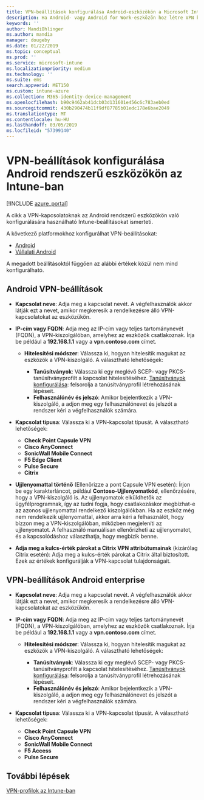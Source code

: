 ```yaml
---
title: VPN-beállítások konfigurálása Android-eszközökön a Microsoft Intune-ban – Azure | Microsoft Docs
description: Ha Android- vagy Android for Work-eszközön hoz létre VPN konfigurációs profilt, adja meg a kapcsolat nevét, a VPN-kiszolgáló IP-címét vagy teljes tartománynevét (FQDN), válassza ki a felhasználók hitelesítésének módját a VPN-kiszolgálón, majd válassza ki a Citrix, SonicWall, Check Point Capsule, Pulse Secure vagy Microsoft Edge kapcsolat típusát.
keywords: ''
author: MandiOhlinger
ms.author: mandia
manager: dougeby
ms.date: 01/22/2019
ms.topic: conceptual
ms.prod: ''
ms.service: microsoft-intune
ms.localizationpriority: medium
ms.technology: ''
ms.suite: ems
search.appverid: MET150
ms.custom: intune-azure
ms.collection: M365-identity-device-management
ms.openlocfilehash: b90c9462ab41dcb03d131601e456c6c783aeb0ed
ms.sourcegitcommit: 430b290474b11f9df87785b01edc178e6bae2049
ms.translationtype: MT
ms.contentlocale: hu-HU
ms.lasthandoff: 03/05/2019
ms.locfileid: "57399140"
---
```

# <a name="configure-vpn-settings-for-devices-running-android-in-intune"></a>VPN-beállítások konfigurálása Android rendszerű eszközökön az Intune-ban

[!INCLUDE [azure_portal](./includes/azure_portal.md)]

A cikk a VPN-kapcsolatoknak az Android rendszerű eszközökön való konfigurálására használható Intune-beállításokat ismerteti.

A következő platformokhoz konfigurálhat VPN-beállításokat:

- [Android](#android-vpn-settings)
- [Vállalati Android](#android-enterprise-vpn-settings)

A megadott beállításoktól függően az alábbi értékek közül nem mind konfigurálható.

## <a name="android-vpn-settings"></a>Android VPN-beállítások

- **Kapcsolat neve**: Adja meg a kapcsolat nevét. A végfelhasználók akkor látják ezt a nevet, amikor megkeresik a rendelkezésre álló VPN-kapcsolatokat az eszközükön.
- **IP-cím vagy FQDN**: Adja meg az IP-cím vagy teljes tartománynevét (FQDN), a VPN-kiszolgálóban, amelyhez az eszközök csatlakoznak. Írja be például a **192.168.1.1** vagy a **vpn.contoso.com** címet.

  - **Hitelesítési módszer**: Válassza ki, hogyan hitelesítik magukat az eszközök a VPN-kiszolgáló. A választható lehetőségek:

    - **Tanúsítványok**: Válassza ki egy meglévő SCEP- vagy PKCS-tanúsítványprofilt a kapcsolat hitelesítéséhez. [Tanúsítványok konfigurálása](certificates-configure.md): felsorolja a tanúsítványprofil létrehozásának lépéseit.
    - **Felhasználónév és jelszó**: Amikor bejelentkezik a VPN-kiszolgáló, a adjon meg egy felhasználónevet és jelszót a rendszer kéri a végfelhasználók számára.

- **Kapcsolat típusa**: Válassza ki a VPN-kapcsolat típusát. A választható lehetőségek:

  - **Check Point Capsule VPN**
  - **Cisco AnyConnect**
  - **SonicWall Mobile Connect**
  - **F5 Edge Client**
  - **Pulse Secure**
  - **Citrix**

- **Ujjlenyomattal történő** (Ellenőrizze a pont Capsule VPN esetén): Írjon be egy karakterláncot, például **Contoso-Ujjlenyomatkód**, ellenőrzésére, hogy a VPN-kiszolgáló is. Az ujjlenyomatok elküldhetők az ügyfélprogramnak, így az tudni fogja, hogy csatlakozáskor megbízhat-e az azonos ujjlenyomattal rendelkező kiszolgálókban. Ha az eszköz még nem rendelkezik ujjlenyomattal, akkor arra kéri a felhasználót, hogy bízzon meg a VPN-kiszolgálóban, miközben megjeleníti az ujjlenyomatot. A felhasználó manuálisan ellenőrizheti az ujjlenyomatot, és a kapcsolódáshoz választhatja, hogy megbízik benne.
- **Adja meg a kulcs-érték párokat a Citrix VPN attribútumainak** (kizárólag Citrix esetén): Adja meg a kulcs-érték párokat a Citrix által biztosított. Ezek az értékek konfigurálják a VPN-kapcsolat tulajdonságait.

## <a name="android-enterprise-vpn-settings"></a>VPN-beállítások Android enterprise

- **Kapcsolat neve**: Adja meg a kapcsolat nevét. A végfelhasználók akkor látják ezt a nevet, amikor megkeresik a rendelkezésre álló VPN-kapcsolatokat az eszközükön.
- **IP-cím vagy FQDN**: Adja meg az IP-cím vagy teljes tartománynevét (FQDN), a VPN-kiszolgálóban, amelyhez az eszközök csatlakoznak. Írja be például a **192.168.1.1** vagy a **vpn.contoso.com** címet.

  - **Hitelesítési módszer**: Válassza ki, hogyan hitelesítik magukat az eszközök a VPN-kiszolgáló. A választható lehetőségek:
  
    - **Tanúsítványok**: Válassza ki egy meglévő SCEP- vagy PKCS-tanúsítványprofilt a kapcsolat hitelesítéséhez. [Tanúsítványok konfigurálása](certificates-configure.md): felsorolja a tanúsítványprofil létrehozásának lépéseit.
    - **Felhasználónév és jelszó**: Amikor bejelentkezik a VPN-kiszolgáló, a adjon meg egy felhasználónevet és jelszót a rendszer kéri a végfelhasználók számára.

- **Kapcsolat típusa**: Válassza ki a VPN-kapcsolat típusát. A választható lehetőségek:

  - **Check Point Capsule VPN**
  - **Cisco AnyConnect**
  - **SonicWall Mobile Connect**
  - **F5 Access**
  - **Pulse Secure**

## <a name="next-steps"></a>További lépések
[VPN-profilok az Intune-ban](vpn-settings-configure.md)
